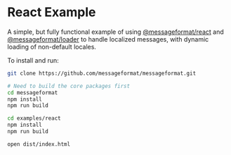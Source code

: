 # React Example

A simple, but fully functional example of using [@messageformat/react] and [@messageformat/loader] to handle localized messages, with dynamic loading of non-default locales.

[@messageformat/react]: http://messageformat.github.io/messageformat/react/
[@messageformat/loader]: http://messageformat.github.io/messageformat/webpack/

To install and run:

```sh
git clone https://github.com/messageformat/messageformat.git

# Need to build the core packages first
cd messageformat
npm install
npm run build

cd examples/react
npm install
npm run build

open dist/index.html
```


